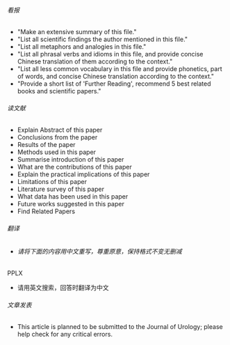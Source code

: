 ###### 看报

- "Make an extensive summary of this file."
- "List all scientific findings the author mentioned in this file."
- "List all metaphors and analogies in this file."
- "List all phrasal verbs and idioms in this file, and provide concise Chinese translation of them according to the context."
- "List all less common vocabulary in this file and provide phonetics, part of words, and concise Chinese translation according to the context."
- "Provide a short list of 'Further Reading', recommend 5 best related books and scientific papers."



###### 读文献

- Explain Abstract of this paper
- Conclusions from the paper
- Results of the paper
- Methods used in this paper
- Summarise introduction of this paper
- What are the contributions of this paper
- Explain the practical implications of this paper
- Limitations of this paper
- Literature survey of this paper
- What data has been used in this paper
- Future works suggested in this paper
- Find Related Papers



###### 翻译

- ###### 请将下面的内容用中文重写，尊重原意，保持格式不变无删减



PPLX

- 请用英文搜索，回答时翻译为中文



###### 文章发表

- This article is planned to be submitted to the Journal of Urology; please help check for any critical errors.
